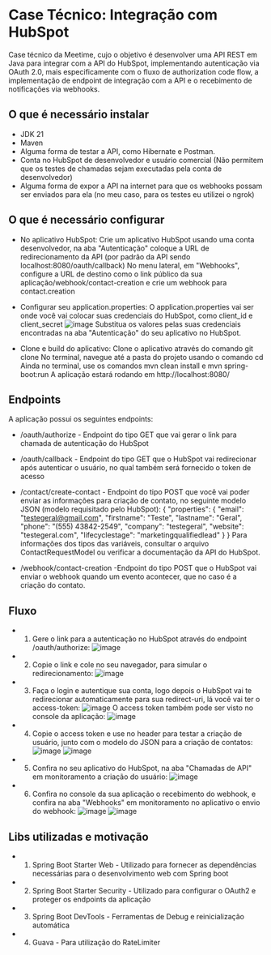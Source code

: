 # Case Técnico: Integração com HubSpot
Case técnico da Meetime, cujo o objetivo é desenvolver uma API REST em Java para integrar com a API do HubSpot, 
implementando autenticação via OAuth 2.0, mais especificamente com o fluxo de 
authorization code flow, a implementação de endpoint de integração com a API e o 
recebimento de notificações via webhooks. 

## O que é necessário instalar
- JDK 21
- Maven
- Alguma forma de testar a API, como Hibernate e Postman.
- Conta no HubSpot de desenvolvedor e usuário comercial (Não permitem que os testes de chamadas sejam executadas pela conta de desenvolvedor)
- Alguma forma de expor a API na internet para que os webhooks possam ser enviados para ela (no meu caso, para os testes eu utilizei o ngrok)

## O que é necessário configurar
- No aplicativo HubSpot: 
Crie um aplicativo HubSpot usando uma conta desenvolvedor, na aba "Autenticação" coloque a URL de redirecionamento da API (por padrão da API sendo localhost:8080/oauth/callback)
No menu lateral, em "Webhooks", configure a URL de destino como o link público da sua aplicação/webhook/contact-creation e crie um webhook para contact.creation

- Configurar seu application.properties:
O application.properties vai ser onde você vai colocar suas credenciais do HubSpot, como client_id e client_secret
![image](https://github.com/user-attachments/assets/7e46a032-a95a-4964-9d95-a0c0090e2d8f)
Substitua os valores pelas suas credenciais encontradas na aba "Autenticação" do seu aplicativo no HubSpot.

- Clone e build do aplicativo:
Clone o aplicativo através do comando git clone
No terminal, navegue até a pasta do projeto usando o comando cd
Ainda no terminal, use os comandos mvn clean install e mvn spring-boot:run
A aplicação estará rodando em http://localhost:8080/

## Endpoints
A aplicação possui os seguintes endpoints:
- /oauth/authorize - Endpoint do tipo GET que vai gerar o link para chamada de autenticação do HubSpot

- /oauth/callback - Endpoint do tipo GET que o HubSpot vai redirecionar após autenticar o usuário, no qual também será fornecido o token de acesso

- /contact/create-contact - Endpoint do tipo POST que você vai poder enviar as informações para criação de contato, no seguinte modelo JSON (modelo requisitado pelo HubSpot):
{
  "properties": {
    "email": "testegeral@gmail.com",
    "firstname": "Teste",
    "lastname": "Geral",
    "phone": "(555) 43842-2549",
    "company": "testegeral",
    "website": "testegeral.com",
    "lifecyclestage": "marketingqualifiedlead"
  }
}
Para informações dos tipos das variáveis, consultar o arquivo ContactRequestModel ou verificar a documentação da API do HubSpot.

- /webhook/contact-creation -Endpoint do tipo POST que o HubSpot vai enviar o webhook quando um evento acontecer, que no caso é a criação do contato.


## Fluxo

- 1) Gere o link para a autenticação no HubSpot através do endpoint /oauth/authorize:
![image](https://github.com/user-attachments/assets/9874a033-345b-4b63-a6e1-e82838f0f850)

- 2) Copie o link e cole no seu navegador, para simular o redirecionamento:
![image](https://github.com/user-attachments/assets/260c962b-e05f-4c8b-b020-63a87f12f03a)

- 3) Faça o login e autentique sua conta, logo depois o HubSpot vai te redirecionar automaticamente para sua redirect-uri, lá você vai ter o access-token:
![image](https://github.com/user-attachments/assets/ee9e16ab-3811-41b9-9f93-0ee1192d734d)
O access token também pode ser visto no console da aplicação:
![image](https://github.com/user-attachments/assets/0a03d35a-4276-43be-8376-d352e4091bbe)

- 4) Copie o access token e use no header para testar a criação de usuário, junto com o modelo do JSON para a criação de contatos:
![image](https://github.com/user-attachments/assets/aed4a241-33ef-43fb-9b62-b59acdcead50)
![image](https://github.com/user-attachments/assets/b19c1421-f099-4d30-86a1-987086f53c92)

- 5) Confira no seu aplicativo do HubSpot, na aba "Chamadas de API" em monitoramento a criação do usuário:
![image](https://github.com/user-attachments/assets/2020c29e-6ec1-4bbe-8d4d-12206fc07d34)

- 6) Confira no console da sua aplicação o recebimento do webhook, e confira na aba "Webhooks" em monitoramento no aplicativo o envio do webhook:
![image](https://github.com/user-attachments/assets/10127c2d-937b-446c-920a-46474395d6f3)
![image](https://github.com/user-attachments/assets/69f424ca-1e77-4090-a27e-9cfcc4e64ad3)

## Libs utilizadas e motivação
- 1. Spring Boot Starter Web - Utilizado para fornecer as dependências necessárias para o desenvolvimento web com Spring boot
- 2. Spring Boot Starter Security - Utilizado para configurar o OAuth2 e proteger os endpoints da aplicação
- 3. Spring Boot DevTools - Ferramentas de Debug e reinicialização automática
- 4. Guava - Para utilização do RateLimiter


